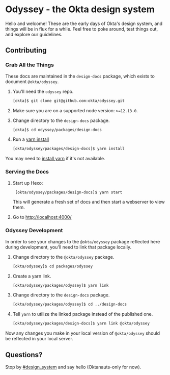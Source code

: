 # Odyssey - the Okta design system

Hello and welcome! These are the early days of Okta's design system, and things will be in flux for a while. Feel free to poke around, test things out, and explore our guidelines.

## Contributing

### Grab All the Things

These docs are maintained in the `design-docs` package, which exists to document `@okta/odyssey`.

1. You'll need the `odyssey` repo.

    ```bash
    [okta]$ git clone git@github.com:okta/odyssey.git
    ```

2. Make sure you are on a supported node version: `>=12.13.0`.

3. Change directory to the `design-docs` package.

    ```bash
    [okta]$ cd odyssey/packages/design-docs
    ```

4. Run a [yarn install](https://yarnpkg.com/en/docs/cli/install)

    ```bash
    [okta/odyssey/packages/design-docs]$ yarn install
    ```

You may need to [install yarn](https://yarnpkg.com/en/docs/install) if it's not available.

### Serving the Docs

1. Start up Hexo:

    ```bash
     [okta/odyssey/packages/design-docs]$ yarn start
    ```

    This will generate a fresh set of docs and then start a webserver to view them.

2. Go to <http://localhost:4000/>

### Odyssey Development

In order to see your changes to the `@okta/odyssey` package reflected here during development, you'll need to link that package locally.

1. Change directory to the `@okta/odyssey` package.

    ```bash
    [okta/odyssey]$ cd packages/odyssey
    ```

2. Create a yarn link.

    ```bash
    [okta/odyssey/packages/odyssey]$ yarn link
    ```

3. Change directory to the `design-docs` package.

    ```bash
    [okta/odyssey/packages/odyssey]$ cd ../design-docs
    ```

4. Tell `yarn` to utilize the linked package instead of the published one.

    ```bash
    [okta/odyssey/packages/design-docs]$ yarn link @okta/odyssey
    ```

Now any changes you make in your local version of `@okta/odyssey` should be reflected in your local server.

## Questions?

Stop by [#design_system](https://okta.slack.com/messages/C7T2H3KNJ) and say hello (Oktanauts-only for now).
